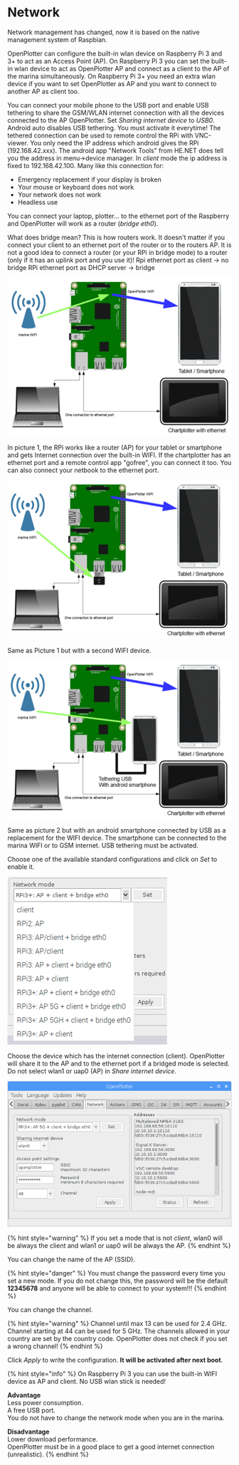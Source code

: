 # Network

Network management has changed, now it is based on the native management system of Raspbian.

OpenPlotter can configure the built-in wlan device on Raspberry Pi 3 and 3+ to act as an Access Point \(AP\). On Raspberry Pi 3 you can set the built-in wlan device to act as OpenPlotter AP and connect as a client to the AP of the marina simultaneously. On Raspberry Pi 3+ you need an extra wlan device if you want to set OpenPlotter as AP and you want to connect to another AP as client too.

You can connect your mobile phone to the USB port and enable USB tethering to share the GSM/WLAN internet connection with all the devices connected to the AP OpenPlotter. Set _Sharing internet device_ to _USB0_. Android auto disables USB tethering. You must activate it everytime! The tethered connection can be used to remote control the RPi with VNC-viewer. You only need the IP address which android gives the RPi \(192.168.42.xxx\). The android app "Network Tools" from HE.NET does tell you the address in menu-&gt;device manager. In _client_ mode the ip address is fixed to 192.168.42.100. Many like this connection for:

* Emergency replacement if your display is broken
* Your mouse or keyboard does not work
* Your network does not work 
* Headless use

You can connect your laptop, plotter... to the ethernet port of the Raspberry and OpenPlotter will work as a router \(_bridge eth0_\).

What does bridge mean? This is how routers work. It doesn't matter if you connect your client to an ethernet port of the router or to the routers AP. It is not a good idea to connect a router \(or your RPi in bridge mode\) to a router \(only if it has an uplink port and you use it\)! Rpi ethernet port as client -&gt; no bridge RPi ethernet port as DHCP server -&gt; bridge

![Picture 1. RPI3: AP/client + bridge eth0](.gitbook/assets/network_rpi3_ap-sta.gif)

In picture 1, the RPi works like a router \(AP\) for your tablet or smartphone and gets Internet connection over the built-in WIFI. If the chartplotter has an ethernet port and a remote control app "gofree", you can connect it too. You can also connect your netbook to the ethernet port.

![Picture 2. RPI3: AP + client + bridge eth0](.gitbook/assets/network_rpi3_ap-sta2.gif)

Same as Picture 1 but with a second WIFI device.

![Picture 3. RPI3: AP + client + bridge eth0](.gitbook/assets/network_rpi3_ap_tethering.gif)

Same as picture 2 but with an android smartphone connected by USB as a replacement for the WIFI device. The smartphone can be connected to the marina WIFI or to GSM internet. USB tethering must be activated.

Choose one of the available standard configurations and click on _Set_ to enable it.

![](.gitbook/assets/network_modes.png)

Choose the device which has the internet connection \(client\). OpenPlotter will share it to the AP and to the ethernet port if a bridged mode is selected. Do not select wlan1 or uap0 \(AP\) in _Share internet device_.

![](.gitbook/assets/network_ui.png)

{% hint style="warning" %}
If you set a mode that is not _client_, wlan0 will be always the client and wlan1 or uap0 will be always the AP.
{% endhint %}

You can change the name of the AP \(SSID\).

{% hint style="danger" %}
You must change the password every time you set a new mode. If you do not change this, the password will be the default **12345678** and anyone will be able to connect to your system!!!
{% endhint %}

You can change the channel.

{% hint style="warning" %}
Channel until max 13 can be used for 2.4 GHz. Channel starting at 44 can be used for 5 GHz. The channels allowed in your country are set by the country code. OpenPlotter does not check if you set a wrong channel!
{% endhint %}

Click _Apply_ to write the configuration. **It will be activated after next boot**.

{% hint style="info" %}
On Raspberry Pi 3 you can use the built-in WIFI device as AP and client. No USB wlan stick is needed!

**Advantage**  
Less power consumption.  
A free USB port.  
You do not have to change the network mode when you are in the marina.

**Disadvantage**  
Lower download performance.  
OpenPlotter must be in a good place to get a good internet connection \(unrealistic\).
{% endhint %}

